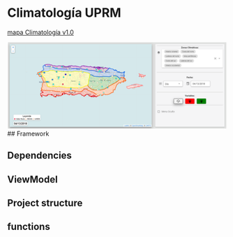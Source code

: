 # Climatología UPRM 
[mapa Climatología v1.0](https://github.com/climatologia-UPRM/Climatologia-Frontend/blob/master/gihub%20page%20assets/front-end%20mapa%20v1.PNG)

<img src="github_page_assets\frontend_map_v1.PNG" alt="hi" class="inline"/>
## Framework 

## Dependencies

## ViewModel

## Project structure

## functions
